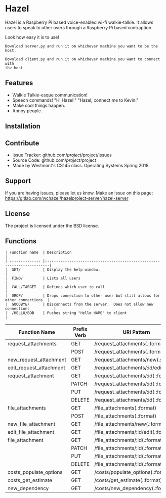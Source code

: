 
Hazel
========

Hazel is a Raspberry Pi based voice-enabled wi-fi walkie-talkie.  It allows users to speak to other
users through a Raspberry Pi based contraption.

Look how easy it is to use!

    Download server.py and run it on whichever machine you want to be the host.

    Download client.py and run it on whichever machine you want to connect with
    the host.


Features
--------

- Walkie Talkie-esque communication!
- Speech commands!  "Hi Hazel!"  "Hazel, connect me to Kevin."
- Make cool things happen.
- Annoy people.

Installation
------------



Contribute
----------

- Issue Tracker: github.com/$project/$project/issues
- Source Code: github.com/$project/$project
- Made by Westmont's CS145 class.  Operating Systems Spring 2018.

Support
-------

If you are having issues, please let us know.
Make an issue on this page: https://gitlab.com/wchazel/hazelproject-server/hazel-server

License
-------

The project is licensed under the BSD license.


Functions
---------

    | Function name  | Description                                                            |
    | -------------- |------------------------------------------------------------------------|
    |  GET/          | Display the help window.                                               |
    |  FIND/         | Lists all users                                                        |
    |  CALL/TARGET   | Defines which user to call                                             |
    |  DROP/         | Drops connection to other user but still allows for other connections  |
    |  GOODBYE/      | Disconnects from the server.  Does not allow new connections           |
    |  /HELLO/BOB    | Pushes string "Hello NAME" to client                                   |




| Function Name           | Prefix Verb |  URI Pattern                         |   Controller#Action
|-------------------------|-------------|--------------------------------------|--------------------------------------|
|   request_attachments   | GET         | /request_attachments(.:format)       |   request_attachments#index
|                         | POST        | /request_attachments(.:format)       |   request_attachments#create
|   new_request_attachment| GET         | /request_attachments/new(.:format)   |   request_attachments#new
|  edit_request_attachment| GET         | /request_attachments/:id/edit(.:f    |   request_attachments#edit
|       request_attachment| GET         | /request_attachments/:id(.:format)   |   request_attachments#show
|                         | PATCH       | /request_attachments/:id(.:format)   |   request_attachments#update
|                         | PUT         | /request_attachments/:id(.:format)   |   request_attachments#update
|                         | DELETE      | /request_attachments/:id(.:format)   |   request_attachments#destroy
|         file_attachments| GET         | /file_attachments(.:format)          |   file_attachments#index
|                         | POST        | /file_attachments(.:format)          |   file_attachments#create
|      new_file_attachment| GET         | /file_attachments/new(.:format)      |   file_attachments#new
|     edit_file_attachment| GET         | /file_attachments/:id/edit(.:format) |   file_attachments#edit
|          file_attachment| GET         | /file_attachments/:id(.:format)      |   file_attachments#show
|                         | PATCH       | /file_attachments/:id(.:format)      |   file_attachments#update
|                         | PUT         | /file_attachments/:id(.:format)      |   file_attachments#update
|                         | DELETE      | /file_attachments/:id(.:format)      |   file_attachments#destroy
|   costs_populate_options| GET         | /costs/populate_options(.:format)    |   costs#populate_options
|      costs_get_estimate | GET         | /costs/get_estimate(.:format)        |   costs#get_estimate
|        new_dependency   | GET         | /costs/new_dependency(.:format)      |   costs#new_dependency
